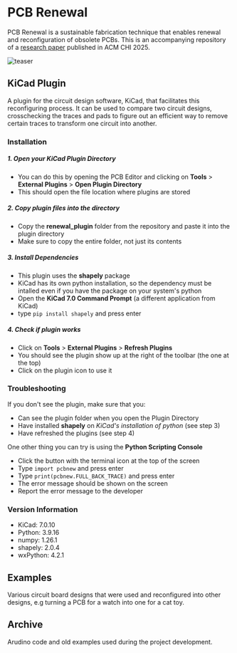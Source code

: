 # PCB Renewal
PCB Renewal is a sustainable fabrication technique that enables renewal and reconfiguration of obsolete PCBs. This is an accompanying repository of a [research paper](https://doi.org/10.1145/3706598.3714276) published in ACM CHI 2025.

![teaser](https://github.com/user-attachments/assets/58f8236a-d523-42a7-9e07-9fa38232be9e)

## KiCad Plugin
A plugin for the circuit design software, KiCad, that facilitates this reconfiguring process. It can be used to compare two circuit designs, crosschecking the traces and pads to figure out an efficient way to remove certain traces to transform one circuit into another.

### Installation

##### 1. Open your KiCad Plugin Directory
* You can do this by opening the PCB Editor and clicking on **Tools** > **External Plugins** > **Open Plugin Directory**
* This should open the file location where plugins are stored

##### 2. Copy plugin files into the directory
* Copy the **renewal_plugin** folder from the repository and paste it into the plugin directory
* Make sure to copy the entire folder, not just its contents

##### 3. Install Dependencies
* This plugin uses the **shapely** package
* KiCad has its own python installation, so the dependency must be intalled even if you have the package on your system's python
* Open the **KiCad 7.0 Command Prompt** (a different application from KiCad)
* type `pip install shapely` and press enter

##### 4. Check if plugin works
* Click on **Tools** > **External Plugins** > **Refresh Plugins**
* You should see the plugin show up at the right of the toolbar (the one at the top)
* Click on the plugin icon to use it

### Troubleshooting
If you don't see the plugin, make sure that you:
* Can see the plugin folder when you open the Plugin Directory
* Have installed **shapely** on *KiCad's installation of python* (see step 3)
* Have refreshed the plugins (see step 4)

One other thing you can try is using the **Python Scripting Console**
* Click the button with the terminal icon at the top of the screen
* Type `import pcbnew` and press enter
* Type `print(pcbnew.FULL_BACK_TRACE)` and press enter
* The error message should be shown on the screen
* Report the error message to the developer

### Version Information
* KiCad: 7.0.10
* Python: 3.9.16
* numpy: 1.26.1
* shapely: 2.0.4
* wxPython: 4.2.1

## Examples
Various circuit board designs that were used and reconfigured into other designs, e.g turning a PCB for a watch into one for a cat toy.

## Archive
Arudino code and old examples used during the project development.
